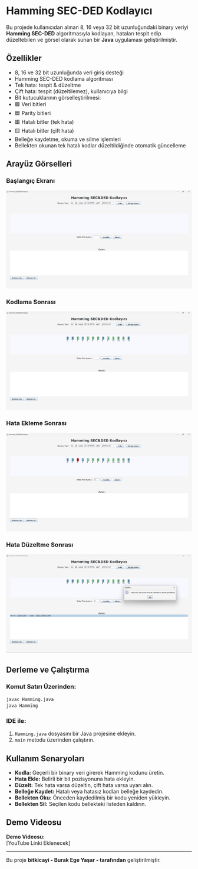 # Hamming SEC-DED Kodlayıcı

Bu projede kullanıcıdan alınan 8, 16 veya 32 bit uzunluğundaki binary veriyi **Hamming SEC-DED** algoritmasıyla kodlayan, hataları tespit edip düzeltebilen ve görsel olarak sunan bir **Java** uygulaması geliştirilmiştir.

## Özellikler

- 8, 16 ve 32 bit uzunluğunda veri giriş desteği
- Hamming SEC-DED kodlama algoritması
- Tek hata: tespit & düzeltme
- Çift hata: tespit (düzeltilemez), kullanıcıya bilgi
- Bit kutucuklarının görselleştirilmesi:
- 🟩 Veri bitleri
- 🟦 Parity bitleri
- 🟥 Hatalı bitler (tek hata)
- 🟨 Hatalı bitler (çift hata)
- Belleğe kaydetme, okuma ve silme işlemleri
- Bellekten okunan tek hatalı kodlar düzeltildiğinde otomatik güncelleme

## Arayüz Görselleri

### Başlangıç Ekranı

![Baslangic](./Screenshots/Baslangic_ekrani.png)

### Kodlama Sonrası

![Kodlama](./Screenshots/Kodlama_sonrasi.png)

### Hata Ekleme Sonrası

![Hata](./Screenshots/hata.png)

### Hata Düzeltme Sonrası

![Duzeltme](./Screenshots/duzeltme.png)

## Derleme ve Çalıştırma

### Komut Satırı Üzerinden:

```bash
javac Hamming.java
java Hamming
```

### IDE ile:

1. `Hamming.java` dosyasını bir Java projesine ekleyin.
2. `main` metodu üzerinden çalıştırın.

## Kullanım Senaryoları

- **Kodla:** Geçerli bir binary veri girerek Hamming kodunu üretin.
- **Hata Ekle:** Belirli bir bit pozisyonuna hata ekleyin.
- **Düzelt:** Tek hata varsa düzeltin, çift hata varsa uyarı alın.
- **Belleğe Kaydet:** Hatalı veya hatasız kodları belleğe kaydedin.
- **Bellekten Oku:** Önceden kaydedilmiş bir kodu yeniden yükleyin.
- **Bellekten Sil:** Seçilen kodu bellekteki listeden kaldırın.

## Demo Videosu

**Demo Videosu:**  
[YouTube Linki Eklenecek]

---

Bu proje **bitkicayi - Burak Ege Yaşar - tarafından** geliştirilmiştir.
